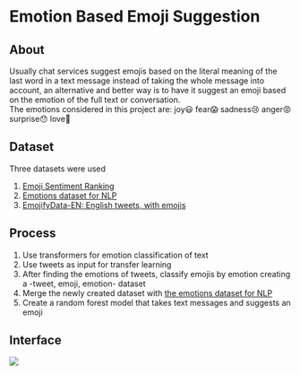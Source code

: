 # Emotion Based Emoji Suggestion
## About
Usually chat services suggest emojis based on the literal meaning of the last word in a text message instead of taking the whole message into account, an alternative and better way is to have it suggest an emoji based on the emotion of the full text or conversation.  
The emotions considered in this project are: joy😃 fear😱 sadness😢 anger😡 surprise😯 love🥰
## Dataset
Three datasets were used 
1. <a href="https://www.clarin.si/repository/xmlui/handle/11356/1048">Emoji Sentiment Ranking</a>
2. <a href="https://www.kaggle.com/datasets/praveengovi/emotions-dataset-for-nlp?resource=download&select=val.txt">Emotions dataset for NLP</a>
3. <a href="https://www.kaggle.com/datasets/rexhaif/emojifydata-en?select=emojitweets-01-04-2018.txt">EmojifyData-EN: English tweets, with emojis</a>
<!--| Sentence                     | Label         | Emoji         |
| ---------------------------- | ------------- | ------------- |
| i didnt feel humiliated      | sadness       |               |
| i am ever feeling nostalgic  | joy           |               |
| i feel pretty pathetic most  | sadness       |               |
| i now feel compromised       | fear          |               |
| i feel romantic too	       | love          |               | -->
## Process
1. Use transformers for emotion classification of text
2. Use tweets as input for transfer learning
3. After finding the emotions of tweets, classify emojis by emotion creating a -tweet, emoji, emotion- dataset
4. Merge the newly created dataset with <a href="https://www.kaggle.com/datasets/praveengovi/emotions-dataset-for-nlp?resource=download&select=val.txt">the emotions dataset for NLP</a>
5. Create a random forest model that takes text messages and suggests an emoji
## Interface
<img src="../data/interface.png">

